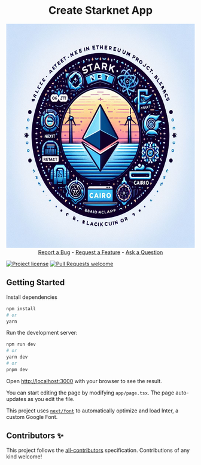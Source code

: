 <div align="center">
  <h1>Create Starknet App</h1>
  <img src="docs/images/logo.jpeg" height="600" width="600">
  <br />
  <a href="https://github.com/satyambnsal/starknet-dapp/issues/new?assignees=&labels=bug&template=01_BUG_REPORT.md&title=bug%3A+">Report a Bug</a>
  -
  <a href="https://github.com/satyambnsal/starknet-dapp/issues/new?assignees=&labels=enhancement&template=02_FEATURE_REQUEST.md&title=feat%3A+">Request a Feature</a>
  -
  <a href="https://github.com/satyambnsal/starknet-dapp/discussions">Ask a Question</a>
</div>


[![Project license](https://img.shields.io/github/license/satyambnsal/starknet-dapp.svg?style=flat-square)](LICENSE)
[![Pull Requests welcome](https://img.shields.io/badge/PRs-welcome-ff69b4.svg?style=flat-square)](https://github.com/satyambnsal/starknet-dapp/issues?q=is%3Aissue+is%3Aopen+label%3A%22help+wanted%22)


## Getting Started

Install dependencies
```bash
npm install
# or
yarn
```


Run the development server:

```bash
npm run dev
# or
yarn dev
# or
pnpm dev
```

Open [http://localhost:3000](http://localhost:3000) with your browser to see the result.

You can start editing the page by modifying `app/page.tsx`. The page auto-updates as you edit the file.

This project uses [`next/font`](https://nextjs.org/docs/basic-features/font-optimization) to automatically optimize and load Inter, a custom Google Font.


## Contributors ✨

<!-- ALL-CONTRIBUTORS-LIST:START - Do not remove or modify this section -->
<!-- prettier-ignore-start -->
<!-- markdownlint-disable -->

<!-- markdownlint-restore -->
<!-- prettier-ignore-end -->

<!-- ALL-CONTRIBUTORS-LIST:END -->

This project follows the [all-contributors](https://github.com/all-contributors/all-contributors) specification. Contributions of any kind welcome!